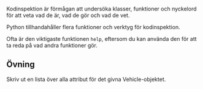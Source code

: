 Kodinspektion är förmågan att undersöka klasser, funktioner och nyckelord för att veta vad de är, vad de gör och vad de vet.

Python tillhandahåller flera funktioner och verktyg för kodinspektion.

Ofta är den viktigaste funktionen `help`, eftersom du kan använda den för att ta reda på vad andra funktioner gör.

Övning
--------

Skriv ut en lista över alla attribut för det givna Vehicle-objektet.